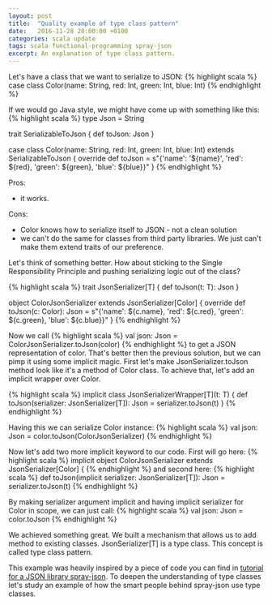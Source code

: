 ```yaml
---
layout: post
title:  "Quality example of type class pattern"
date:   2016-11-28 20:00:00 +0100
categories: scala update
tags: scala functional-programming spray-json
excerpt: An explanation of type class pattern.
---
```

Let's have a class that we want to serialize to JSON:
{% highlight scala %}
case class Color(name: String, red: Int, green: Int, blue: Int)
{% endhighlight %}

If we would go Java style, we might have come up with something like this:
{% highlight scala %}
type Json = String

trait SerializableToJson {
  def toJson: Json
}

case class Color(name: String, red: Int, green: Int, blue: Int)
 extends SerializableToJson {
  override def toJson =
    s"{'name': '${name}', 'red': ${red}, 'green': ${green}, 'blue': ${blue}}"
}
{% endhighlight %}

Pros:
 * it works.

Cons:
 * Color knows how to serialize itself to JSON - not a clean solution
 * we can't do the same for classes from third party libraries. We just can't make them extend traits of our preference.

Let's think of something better.
How about sticking to the Single Responsibility Principle and pushing serializing logic out of the class?

{% highlight scala %}
trait JsonSerializer[T] {
  def toJson(t: T): Json
}

object ColorJsonSerializer extends JsonSerializer[Color] {
  override def toJson(c: Color): Json =
    s"{'name': ${c.name}, 'red': ${c.red}, 'green': ${c.green}, 'blue': ${c.blue}}"
}
{% endhighlight %}

Now we call
{% highlight scala %}
val json: Json = ColorJsonSerializer.toJson(color)
{% endhighlight %}
to get a JSON representation of color.
That's better then the previous solution, but we can pimp it using some implicit magic.
First let's make JsonSerializer.toJson method look like it's a method of Color class. To achieve that,
let's add an implicit wrapper over Color.

{% highlight scala %}
implicit class JsonSerializerWrapper[T](t: T) {
  def toJson(serializer: JsonSerializer[T]): Json = serializer.toJson(t)
}
{% endhighlight %}

Having this we can serialize Color instance:
{% highlight scala %}
val json: Json = color.toJson(ColorJsonSerializer)
{% endhighlight %}

Now let's add two more implicit keyword to our code. First will go here:
{% highlight scala %}
implicit object ColorJsonSerializer extends JsonSerializer[Color] {
{% endhighlight %}
and second here:
{% highlight scala %}
def toJson(implicit serializer: JsonSerializer[T]): Json = serializer.toJson(t)
{% endhighlight %}

By making serializer argument implicit and having implicit serializer for Color in scope, we can just call:
{% highlight scala %}
val json: Json = color.toJson
{% endhighlight %}

We achieved something great.
We built a mechanism that allows us to add method to existing classes.
JsonSerializer[T] is a type class.
This concept is called type class pattern.

This example was heavily inspired by a piece of code you can find in [tutorial for a JSON library spray-json][spray-type-classes].
To deepen the understanding of type classes let's study an example of how the smart people behind spray-json use type classes.


[spray-type-classes]: https://github.com/spray/spray-json
